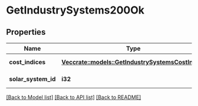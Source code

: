# GetIndustrySystems200Ok

## Properties

Name | Type | Description | Notes
------------ | ------------- | ------------- | -------------
**cost_indices** | [**Vec<crate::models::GetIndustrySystemsCostIndice>**](get_industry_systems_cost_indice.md) | cost_indices array | 
**solar_system_id** | **i32** | solar_system_id integer | 

[[Back to Model list]](../README.md#documentation-for-models) [[Back to API list]](../README.md#documentation-for-api-endpoints) [[Back to README]](../README.md)



